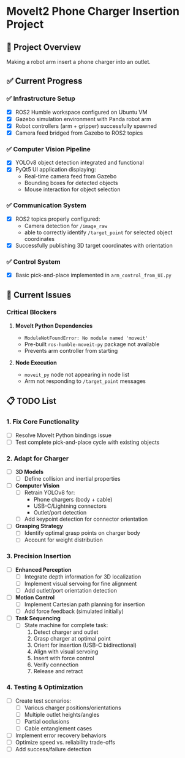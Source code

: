 # MoveIt2 Phone Charger Insertion Project

## 🎯 Project Overview

Making a robot arm insert a phone charger into an outlet.

## ✅ Current Progress

### ✅ Infrastructure Setup
- [x] ROS2 Humble workspace configured on Ubuntu VM
- [x] Gazebo simulation environment with Panda robot arm
- [x] Robot controllers (arm + gripper) successfully spawned
- [x] Camera feed bridged from Gazebo to ROS2 topics

### ✅ Computer Vision Pipeline
- [x] YOLOv8 object detection integrated and functional
- [x] PyQt5 UI application displaying:
  - Real-time camera feed from Gazebo
  - Bounding boxes for detected objects
  - Mouse interaction for object selection

### ✅ Communication System
- [x] ROS2 topics properly configured:
  - Camera detection for `/image_raw`
  - able to correctly identify `/target_point` for selected object coordinates
- [x] Successfully publishing 3D target coordinates with orientation

### ✅ Control System
- [x] Basic pick-and-place implemented in `arm_control_from_UI.py`

## 🚧 Current Issues

### Critical Blockers
1. **MoveIt Python Dependencies**
   - `ModuleNotFoundError: No module named 'moveit'`
   - Pre-built `ros-humble-moveit-py` package not available
   - Prevents arm controller from starting

2. **Node Execution**
   - `moveit_py` node not appearing in node list
   - Arm not responding to `/target_point` messages

## 📋 TODO List

### 1. Fix Core Functionality
- [ ] Resolve MoveIt Python bindings issue
- [ ] Test complete pick-and-place cycle with existing objects

### 2. Adapt for Charger
- [ ] **3D Models**
  - [ ] Define collision and inertial properties

- [ ] **Computer Vision**
  - [ ] Retrain YOLOv8 for:
    - Phone chargers (body + cable)
    - USB-C/Lightning connectors
    - Outlet/port detection
  - [ ] Add keypoint detection for connector orientation

- [ ] **Grasping Strategy**
  - [ ] Identify optimal grasp points on charger body
  - [ ] Account for weight distribution

### 3. Precision Insertion
- [ ] **Enhanced Perception**
  - [ ] Integrate depth information for 3D localization
  - [ ] Implement visual servoing for fine alignment
  - [ ] Add outlet/port orientation detection

- [ ] **Motion Control**
  - [ ] Implement Cartesian path planning for insertion
  - [ ] Add force feedback (simulated initially)

- [ ] **Task Sequencing**
  - [ ] State machine for complete task:
    1. Detect charger and outlet
    2. Grasp charger at optimal point
    3. Orient for insertion (USB-C bidirectional)
    4. Align with visual servoing
    5. Insert with force control
    6. Verify connection
    7. Release and retract

### 4. Testing & Optimization
- [ ] Create test scenarios:
  - [ ] Various charger positions/orientations
  - [ ] Multiple outlet heights/angles
  - [ ] Partial occlusions
  - [ ] Cable entanglement cases
- [ ] Implement error recovery behaviors
- [ ] Optimize speed vs. reliability trade-offs
- [ ] Add success/failure detection
